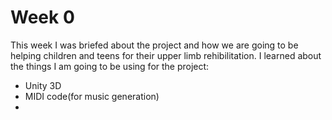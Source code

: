 # Week 0

This week I was briefed about the project and how we are going to be helping children and teens for their upper limb rehibilitation.
I learned about the things I am going to be using for the project:
* Unity 3D
* MIDI code(for music generation)
* 

<!--stackedit_data:
eyJoaXN0b3J5IjpbLTEwNTc5MjYyMDgsMTAxNjk1MTM2MiwtMz
MyNDU1MzYzXX0=
-->